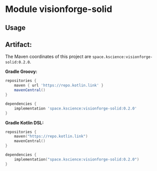 # Module visionforge-solid



## Usage

## Artifact:

The Maven coordinates of this project are `space.kscience:visionforge-solid:0.2.0`.

**Gradle Groovy:**
```groovy
repositories {
    maven { url 'https://repo.kotlin.link' }
    mavenCentral()
}

dependencies {
    implementation 'space.kscience:visionforge-solid:0.2.0'
}
```
**Gradle Kotlin DSL:**
```kotlin
repositories {
    maven("https://repo.kotlin.link")
    mavenCentral()
}

dependencies {
    implementation("space.kscience:visionforge-solid:0.2.0")
}
```
